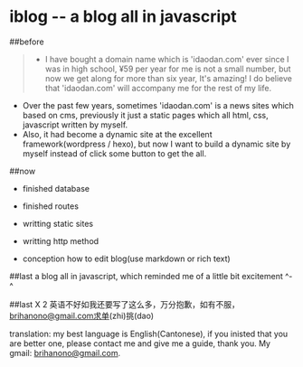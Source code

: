 # iblog -- a blog all in javascript

##before
> - I have bought a domain name which is 'idaodan.com' ever since I was in high school, ¥59 per year for me is not a small number, but now we get along for more than six year, It's amazing! I do believe that 'idaodan.com' will accompany me for the rest of my life.
- Over the past few years, sometimes 'idaodan.com' is a news sites which based on cms, previously it just a static pages which all html, css, javascript written by myself.
- Also, it had become a dynamic site at the excellent framework(wordpress / hexo), but now I want to build a dynamic site by myself instead of click some button to get the all.

##now
- finished database
- finished routes

- writting static sites
- writting http method

- conception how to edit blog(use markdown or rich text)

##last
a blog all in javascript, which reminded me of a little bit excitement ^-^

##last X 2
英语不好如我还要写了这么多，万分抱歉，如有不服，brihanono@gmail.com求单(zhi)挑(dao)


translation: my best language is English(Cantonese), if you inisted that you are better one, please contact me and give me a guide, thank you. My gmail: brihanono@gmail.com.

